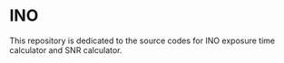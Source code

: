 # INO
This repository is dedicated to the source codes for INO exposure time calculator and SNR calculator.
